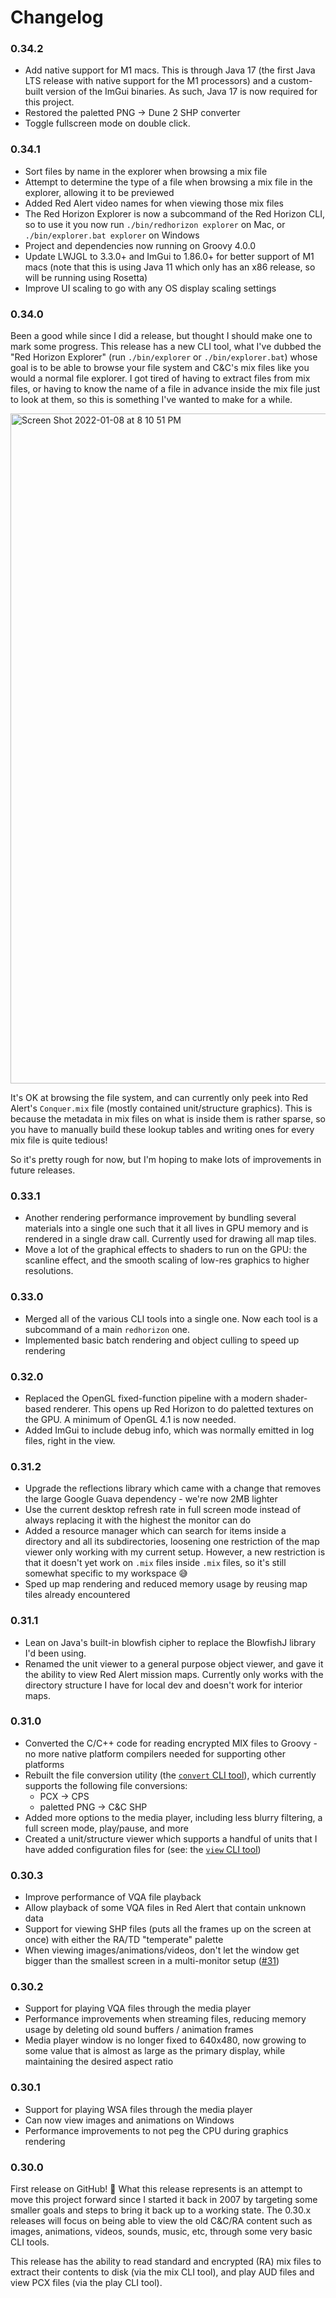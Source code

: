 
Changelog
=========

### 0.34.2
 - Add native support for M1 macs.  This is through Java 17 (the first Java LTS
   release with native support for the M1 processors) and a custom-built
   version of the ImGui binaries.  As such, Java 17 is now required for this
   project.
 - Restored the paletted PNG -> Dune 2 SHP converter
 - Toggle fullscreen mode on double click.

### 0.34.1
 - Sort files by name in the explorer when browsing a mix file
 - Attempt to determine the type of a file when browsing a mix file in the
   explorer, allowing it to be previewed
 - Added Red Alert video names for when viewing those mix files
 - The Red Horizon Explorer is now a subcommand of the Red Horizon CLI, so to
   use it you now run `./bin/redhorizon explorer` on Mac, or `./bin/explorer.bat
   explorer` on Windows
 - Project and dependencies now running on Groovy 4.0.0
 - Update LWJGL to 3.3.0+ and ImGui to 1.86.0+ for better support of M1 macs
   (note that this is using Java 11 which only has an x86 release, so will be
   running using Rosetta)
 - Improve UI scaling to go with any OS display scaling settings

### 0.34.0

Been a good while since I did a release, but thought I should make one to mark
some progress.  This release has a new CLI tool, what I've dubbed the "Red
Horizon Explorer" (run `./bin/explorer` or `./bin/explorer.bat`) whose goal is
to be able to browse your file system and C&C's mix files like you would a
normal file explorer.  I got tired of having to extract files from mix files, or
having to know the name of a file in advance inside the mix file just to look at
them, so this is something I've wanted to make for a while.

<img width="1072" alt="Screen Shot 2022-01-08 at 8 10 51 PM" src="https://user-images.githubusercontent.com/1686920/148635404-7989f54c-d46b-42ef-b316-7e1acd3107ef.png">

It's OK at browsing the file system, and can currently only peek into Red
Alert's `Conquer.mix` file (mostly contained unit/structure graphics).  This is
because the metadata in mix files on what is inside them is rather sparse, so
you have to manually build these lookup tables and writing ones for every mix
file is quite tedious!

So it's pretty rough for now, but I'm hoping to make lots of improvements in
future releases.

### 0.33.1
 - Another rendering performance improvement by bundling several materials into
   a single one such that it all lives in GPU memory and is rendered in a single
   draw call.  Currently used for drawing all map tiles.
 - Move a lot of the graphical effects to shaders to run on the GPU: the
   scanline effect, and the smooth scaling of low-res graphics to higher
   resolutions.

### 0.33.0
 - Merged all of the various CLI tools into a single one.  Now each tool is a
   subcommand of a main `redhorizon` one.
 - Implemented basic batch rendering and object culling to speed up rendering

### 0.32.0
 - Replaced the OpenGL fixed-function pipeline with a modern shader-based
   renderer.  This opens up Red Horizon to do paletted textures on the GPU.  A
   minimum of OpenGL 4.1 is now needed.
 - Added ImGui to include debug info, which was normally emitted in log files,
   right in the view.

### 0.31.2
 - Upgrade the reflections library which came with a change that removes the
   large Google Guava dependency - we're now 2MB lighter
 - Use the current desktop refresh rate in full screen mode instead of always
   replacing it with the highest the monitor can do
 - Added a resource manager which can search for items inside a directory and
   all its subdirectories, loosening one restriction of the map viewer only
   working with my current setup.  However, a new restriction is that it doesn't
   yet work on `.mix` files inside `.mix` files, so it's still somewhat specific
   to my workspace 😅
 - Sped up map rendering and reduced memory usage by reusing map tiles already
   encountered

### 0.31.1
 - Lean on Java's built-in blowfish cipher to replace the BlowfishJ library I'd
   been using.
 - Renamed the unit viewer to a general purpose object viewer, and gave it the
   ability to view Red Alert mission maps.  Currently only works with the
   directory structure I have for local dev and doesn't work for interior maps.

### 0.31.0
 - Converted the C/C++ code for reading encrypted MIX files to Groovy - no more
   native platform compilers needed for supporting other platforms
 - Rebuilt the file conversion utility (the [`convert` CLI tool](README.md#convert)),
   which currently supports the following file conversions:
    - PCX -> CPS
    - paletted PNG -> C&C SHP
 - Added more options to the media player, including less blurry filtering, a
   full screen mode, play/pause, and more
 - Created a unit/structure viewer which supports a handful of units that I have
   added configuration files for (see: the [`view` CLI tool](README.md#view))

### 0.30.3
 - Improve performance of VQA file playback
 - Allow playback of some VQA files in Red Alert that contain unknown data
 - Support for viewing SHP files (puts all the frames up on the screen at once)
   with either the RA/TD "temperate" palette
 - When viewing images/animations/videos, don't let the window get bigger than
   the smallest screen in a multi-monitor setup ([#31](https://github.com/ultraq/redhorizon/issues/31))

### 0.30.2
 - Support for playing VQA files through the media player
 - Performance improvements when streaming files, reducing memory usage by
   deleting old sound buffers / animation frames
 - Media player window is no longer fixed to 640x480, now growing to some value
   that is almost as large as the primary display, while maintaining the desired
   aspect ratio

### 0.30.1
 - Support for playing WSA files through the media player
 - Can now view images and animations on Windows
 - Performance improvements to not peg the CPU during graphics rendering

### 0.30.0

First release on GitHub! 🎉  What this release represents is an attempt to move
this project forward since I started it back in 2007 by targeting some smaller
goals and steps to bring it back up to a working state. The 0.30.x releases will
focus on being able to view the old C&C/RA content such as images, animations,
videos, sounds, music, etc, through some very basic CLI tools.

This release has the ability to read standard and encrypted (RA) mix files to
extract their contents to disk (via the mix CLI tool), and play AUD files and
view PCX files (via the play CLI tool).
